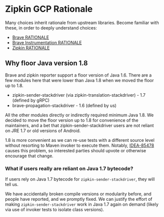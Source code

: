 Zipkin GCP Rationale
==============
Many choices inherit rationale from upstream libraries. Become familiar with these, in order to
deeply understand choices:

* [Brave RATIONALE](https://github.com/openzipkin/brave/blob/master/brave/RATIONALE.md)
* [Brave Instrumentation RATIONALE](https://github.com/openzipkin/brave/blob/master/instrumentation/RATIONALE.md)
* [Zipkin RATIONALE](https://github.com/openzipkin/zipkin/blob/master/zipkin/RATIONALE.md)

## Why floor Java version 1.8

Brave and zipkin reporter support a floor version of Java 1.6. There are a few modules here that
were lower than Java 1.8 when we moved the floor up to 1.8.

* zipkin-sender-stackdriver (via zipkin-translation-stackdriver) - 1.7 (defined by gRPC)
* brave-propagation-stackdriver - 1.6 (defined by us)

All the other modules directly or indirectly required minimum Java 1.8. We decided to move the floor
version up to 1.8 for convenience of the maintainers, and a bet that zipkin-sender-stackdriver users
are not reliant on JRE 1.7 or old versions of Android.

1.8 is more convenient as we can re-use tests with a different source level without resorting to
Maven invoker to execute them. Notably, [IDEA-85478](https://youtrack.jetbrains.com/issue/IDEA-85478)
causes this problem, so interested parties should upvote or otherwise encourage that change.

### What if users really are reliant on Java 1.7 bytecode?

If users rely on Java 1.7 bytecode for `zipkin-sender-stackdriver`, they will tell us.

We have accidentally broken compile versions or modularity before, and people have reported, and we
promptly fixed. We can justify the effort of making `zipkin-sender-stackdriver` work in Java 1.7
again on demand (likely via use of invoker tests to isolate class versions).  